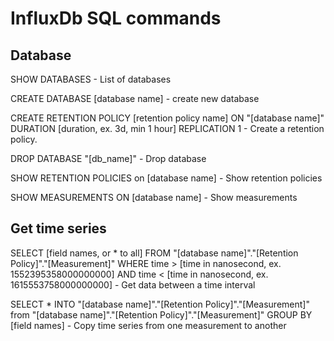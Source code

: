 # InfluxDb SQL commands

## Database 

SHOW DATABASES - List of databases

CREATE DATABASE [database name] - create new database

CREATE RETENTION POLICY [retention policy name] ON "[database name]" DURATION [duration, ex. 3d, min 1 hour] REPLICATION 1 - Create a retention policy. 

DROP DATABASE "[db_name]" - Drop database

SHOW RETENTION POLICIES on [database name] - Show retention policies

SHOW MEASUREMENTS ON [database name] - Show measurements

## Get time series

SELECT [field names, or * to all] FROM "[database name]"."[Retention Policy]"."[Measurement]" WHERE time > [time in nanosecond, ex. 1552395358000000000] AND time < [time in nanosecond, ex. 1615553758000000000] - Get data between a time interval

SELECT * INTO "[database name]"."[Retention Policy]"."[Measurement]" from "[database name]"."[Retention Policy]"."[Measurement]" GROUP BY [field names] - Copy time series from one measurement to another
